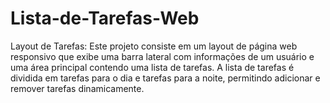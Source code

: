 # Lista-de-Tarefas-Web
Layout de Tarefas: Este projeto consiste em um layout de página web responsivo que exibe uma barra lateral com informações de um usuário e uma área principal contendo uma lista de tarefas. A lista de tarefas é dividida em tarefas para o dia e tarefas para a noite, permitindo adicionar e remover tarefas dinamicamente.
